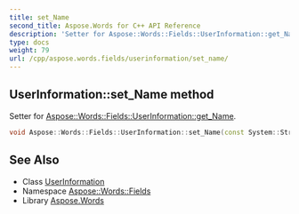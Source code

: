 ```yaml
---
title: set_Name
second_title: Aspose.Words for C++ API Reference
description: 'Setter for Aspose::Words::Fields::UserInformation::get_Name.'
type: docs
weight: 79
url: /cpp/aspose.words.fields/userinformation/set_name/
---
```

## UserInformation::set_Name method


Setter for [Aspose::Words::Fields::UserInformation::get_Name](../get_name/).

```cpp
void Aspose::Words::Fields::UserInformation::set_Name(const System::String &value)
```

## See Also

* Class [UserInformation](../)
* Namespace [Aspose::Words::Fields](../../)
* Library [Aspose.Words](../../../)
